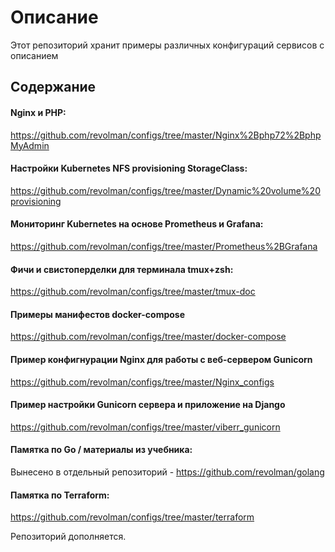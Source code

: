 # Описание
Этот репозиторий хранит примеры различных конфигураций сервисов с описанием

## Содержание

#### Nginx и PHP:
https://github.com/revolman/configs/tree/master/Nginx%2Bphp72%2BphpMyAdmin

#### Настройки Kubernetes NFS provisioning StorageClass:
https://github.com/revolman/configs/tree/master/Dynamic%20volume%20provisioning

#### Мониторинг Kubernetes на основе Prometheus и Grafana:
https://github.com/revolman/configs/tree/master/Prometheus%2BGrafana

#### Фичи и свистоперделки для терминала tmux+zsh:
https://github.com/revolman/configs/tree/master/tmux-doc

#### Примеры манифестов docker-compose
https://github.com/revolman/configs/tree/master/docker-compose

#### Пример конфигнурации Nginx для работы с веб-сервером Gunicorn
https://github.com/revolman/configs/tree/master/Nginx_configs

#### Пример настройки Gunicorn сервера и приложение на Django
https://github.com/revolman/configs/tree/master/viberr_gunicorn

#### Памятка по Go / материалы из учебника:
Вынесено в отдельный репозиторий - https://github.com/revolman/golang

#### Памятка по Terraform:
https://github.com/revolman/configs/tree/master/terraform

Репозиторий дополняется.
